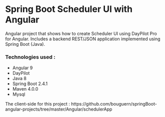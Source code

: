 <h1>Spring Boot Scheduler UI with Angular</h1>

<p>
    Angular project that shows how to create Scheduler UI using DayPilot Pro for Angular. Includes a backend REST/JSON application implemented using Spring Boot (Java).
</p>


<h3>Technologies used :</h3>
<ul>
    <li>Angular 9</li>
    <li>DayPilot</li>
    <li>Java 8</li>
    <li>Spring Boot 2.4.1</li>
    <li>Maven 4.0.0 </li>
    <li>Mysql</li>
</ul>

<p>The client-side for this project : https://github.com/bouguern/springBoot-angular-projects/tree/master/Angular/schedulerApp</p>